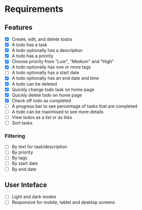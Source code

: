# Requirements

## Features

- [x] Create, edit, and delete todos
- [x] A todo has a task
- [x] A todo optionally has a description
- [x] A todo has a priority
- [x] Choose priority from "Low", "Medium" and "High"
- [x] A todo optionally has one or more tags
- [ ] A todo optionally has a start date
- [x] A todo optionally has an end date and time
- [x] A todo can be deleted
- [x] Quickly change todo task on home page
- [x] Quickly delete todo on home page
- [x] Check off todo as completed
- [ ] A progress bar to see percentage of tasks that are completed
- [ ] A todo can be maximised to see more details
- [ ] View todos as a list or as tiles
- [ ] Sort tasks

### Filtering

- [ ] By text for task/description
- [ ] By priority
- [ ] By tags
- [ ] By start date
- [ ] By end date

## User Inteface

- [ ] Light and dark modes
- [ ] Responsive for mobile, tablet and desktop screens
